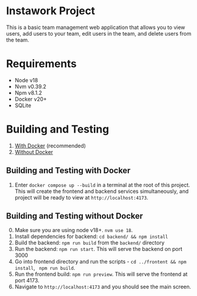 # Instawork Project

This is a basic team management web application that allows you to view users, add users to your team, edit users in the team, and delete users from the team.

# Requirements
- Node v18
- Nvm v0.39.2
- Npm v8.1.2
- Docker v20+
- SQLite

# Building and Testing
1. [With Docker](#building-and-testing-with-docker) (recommended)
2. [Without Docker](#building-and-testing-without-docker)



## Building and Testing with Docker
1. Enter `docker compose up --build` in a terminal at the root of this project. This will create the frontend and backend services simultaneously, and project will be ready to view at `http://localhost:4173`. 


## Building and Testing without Docker
0. Make sure you are using node v18+. `nvm use 18`. 
1. Install dependencies for backend: `cd backend/ && npm install`
2. Build the backend: `npm run build` from the `backend/` directory
3. Run the backend: `npm run start`. This will serve the backend on port 3000
4. Go into frontend directory and run the scripts - `cd ../frontent && npm install`, ` npm run build`.
5. Run the frontend build: `npm run preview`. This will serve the frontend at port 4173.
6. Navigate to `http://localhost:4173` and you should see the main screen.
